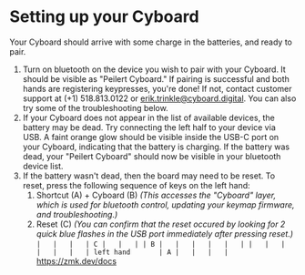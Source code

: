 # Setting up your Cyboard
Your Cyboard should arrive with some charge in the batteries, and ready to pair.
1. Turn on bluetooth on the device you wish to pair with your Cyboard. It should be visible as "Peilert Cyboard." If pairing is successful and both hands are registering keypresses, you're done! If not, contact customer support at (+1) 518.813.0122 or erik.trinkle@cyboard.digital. You can also try some of the troubleshooting below.
2. If your Cyboard does not appear in the list of available devices, the battery may be dead. Try connecting the left half to your device via USB. A faint orange glow should be visible inside the USB-C port on your Cyboard, indicating that the battery is charging. If the battery was dead, your "Peilert Cyboard" should now be visible in your bluetooth device list.
3. If the battery wasn't dead, then the board may need to be reset. To reset, press the following sequence of keys on the left hand:
   1. Shortcut (A) + Cyboard (B) *(This accesses the "Cyboard" layer, which is used for bluetooth control, updating your keymap firmware, and troubleshooting.)*
   2. Reset (C) *(You can confirm that the reset occured by looking for 2 quick blue flashes in the USB port immediately after pressing reset.)*
      `
      |   |   |   | C |   |   |
      | B |   |   |   |   |   |
      |   |   |   |   |   |   |
      left hand       | A |   |   |   |
      `
https://zmk.dev/docs
